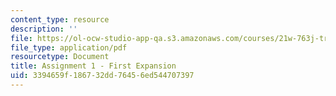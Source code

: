 ```yaml
---
content_type: resource
description: ''
file: https://ol-ocw-studio-app-qa.s3.amazonaws.com/courses/21w-763j-transmedia-storytelling-modern-science-fiction-spring-2014/3394659f186732dd76456ed544707397_MIT21W_763JS14_Frst_Exp.pdf
file_type: application/pdf
resourcetype: Document
title: Assignment 1 - First Expansion
uid: 3394659f-1867-32dd-7645-6ed544707397
---
```

